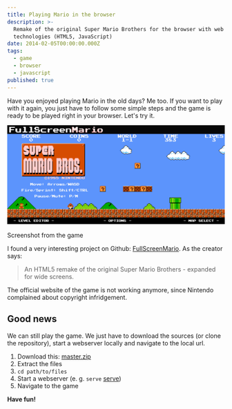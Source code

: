 ```yaml
---
title: Playing Mario in the browser
description: >-
  Remake of the original Super Mario Brothers for the browser with web
  technologies (HTML5, JavaScript)
date: 2014-02-05T00:00:00.000Z
tags:
  - game
  - browser
  - javascript
published: true
---
```


Have you enjoyed playing Mario in the old days? Me too. If you want to play with it again, you just have to follow some simple steps and the game is ready to be played right in your browser. Let's try it.

<!-- readmore -->

<img src="/static/article-assets/mario.png" alt="Screenshot from the game"/>
<p class="legal center">Screenshot from the game</p>

I found a very interesting project on Github: <a href="https://github.com/Diogenesthecynic/FullScreenMario" rel="external,nofollow">FullScreenMario</a>.
As the creator says:
>An HTML5 remake of the original Super Mario Brothers - expanded for wide screens.

The official website of the game is not working anymore, since Nintendo complained about copyright infridgement.

## Good news
We can still play the game. We just have to download the sources (or clone the repository), start a webserver locally and navigate to the local url.
1. Download this: <a href="https://github.com/Diogenesthecynic/FullScreenMario/archive/master.zip" rel="external,nofollow">master.zip</a>
1. Extract the files
1. `cd path/to/files`
1. Start a webserver (e. g. `serve` [serve](/blog/serve-a-practical-command-line-webserver.html))
1. Navigate to the game

**Have fun!**
